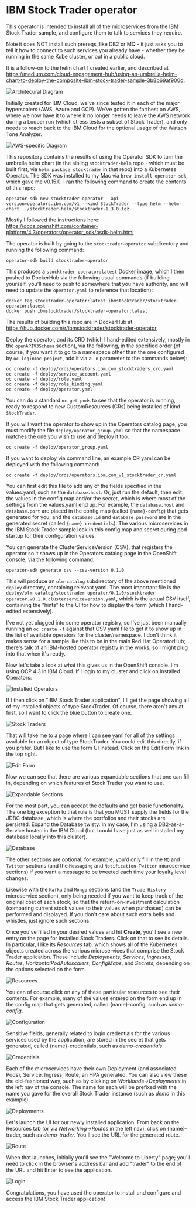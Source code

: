 # IBM Stock Trader operator
This operator is intended to install all of the microservices from the IBM Stock Trader sample, and configure them to talk to services they require.

Note it does NOT install such prereqs, like DB2 or MQ - it just asks you to tell it how to connect to such services you already have - whether they be running in the same Kube cluster, or out in a public cloud.

It is a follow-on to the helm chart I created earlier, and described at https://medium.com/cloud-engagement-hub/using-an-umbrella-helm-chart-to-deploy-the-composite-ibm-stock-trader-sample-3b8b69af900d.

![Architecural Diagram](images/stock-trader.png)

Initially created for IBM Cloud, we've since tested it in each of the major hyperscalers (AWS, Azure and GCP).  We've gotten the farthest on AWS, where we now have it to where it no longer needs to leave the AWS network during a Looper run (which stress tests a subset of Stock Trader), and only needs to reach back to the IBM Cloud for the optional usage of the Watson Tone Analyzer.

![AWS-specific Diagram](images/stock-trader-aws.png)

This repository contains the results of using the Operator SDK to turn the umbrella helm chart (in the sibling `stocktrader-helm` repo - which must be built first, via `helm package stocktrader` in that repo) into a Kubernetes Operator.
The SDK was installed to my Mac via `brew install operator-sdk`, which gave me v0.15.0.  I ran the following command to create the contents of this repo:
```
operator-sdk new stocktrader-operator --api-version=operators.ibm.com/v1 --kind StockTrader --type helm --helm-chart ../stocktrader-helm/stocktrader-1.3.0.tgz
```
Mostly I followed the instructions here: https://docs.openshift.com/container-platform/4.3/operators/operator_sdk/osdk-helm.html

The operator is built by going to the `stocktrader-operator` subdirectory and running the following command:
```
operator-sdk build stocktrader-operator
```
This produces a `stocktrader-operator:latest` Docker image, which I then pushed to DockerHub via the following usual commands (if building yourself, you'll need to push to somewhere that you have authority, and will need to update the `operator.yaml` to reference that location):
```
docker tag stocktrader-operator:latest ibmstocktrader/stocktrader-operator:latest
docker push ibmstocktrader/stocktrader-operator:latest
```
The results of building this repo are in DockerHub at https://hub.docker.com/r/ibmstocktrader/stocktrader-operator

Deploy the operator, and its CRD (which I hand-edited extensively, mostly in the `openAPIV3Schema` section), via the following, in the specified order (of course, if you want it to go to a namespace other than the one configured by `oc login`/`oc project`, add it via a `-n` parameter to the commands below):
```
oc create -f deploy/crds/operators.ibm.com_stocktraders_crd.yaml
oc create -f deploy/service_account.yaml
oc create -f deploy/role.yaml
oc create -f deploy/role_binding.yaml
oc create -f deploy/operator.yaml
```
You can do a standard `oc get pods` to see that the operator is running, ready to respond to new CustomResources (CRs) being installed of kind `StockTrader`.

If you will want the operator to show up in the Operators catalog page, you must modify the file `deploy/operator_group.yaml` so that the namespace matches the one you wish to use and deploy it too.

```
oc create -f deploy/operator_group.yaml 
```

If you want to deploy via command line, an example CR yaml can be deployed with the following command:
```
oc create -f deploy/crds/operators.ibm.com_v1_stocktrader_cr.yaml
```
You can first edit this file to add any of the fields specified in the values.yaml, such as the `database.host`.
Or, just run the default, then edit the values in the config map and/or the secret, which is where most of the settings from the values.yaml end up.
For example, the `database.host` and `database.port` are placed in the config map (called `{name}-config`) that gets generated for you, and the `database.id` and `database.password` are in the generated secret (called `{name}-credentials`).
The various microservices in the IBM Stock Trader sample look in this config map and secret during pod startup for their configuration values.

You can generate the ClusterServiceVersion (CSV), that registers the operator so it shows up in the Operators catalog page in the OpenShift console, via the following command:
```
operator-sdk generate csv --csv-version 0.1.0
```
This will produce an `olm-catalog` subdirectory of the above mentioned `deploy` directory, containing relevant yaml.  The most important file is the `deploy/olm-catalog/stocktrader-operator/0.1.0/stocktrader-operator.v0.1.0.clusterserviceversion.yaml`, which is the actual CSV itself, containing the "hints" to the UI for how to display the form (which I hand-edited extensively).

I've not yet plugged into some operator registry, so I've just been manually running an `oc create -f` against that CSV yaml file to get it to show up in the list of available operators for the cluster/namespace.
I don't think it makes sense for a sample like this to be in the main Red Hat OperatorHub; there's talk of an IBM-hosted operator registry in the works, so I might plug into that when it's ready.

Now let's take a look at what this gives us in the OpenShift console.  I'm using OCP 4.3 in IBM Cloud.  If I login to my cluster and click on Installed Operators:

![Installed Operators](images/InstalledOperators.png)

If I then click on "IBM Stock Trader application", I'll get the page showing all of my installed objects of type StockTrader.  Of course, there aren't any at first, so I want to click the blue button to create one.

![Stock Traders](images/CreateStockTrader.png)

That will take me to a page where I can see yaml for all of the settings available for an object of type StockTrader.  You could edit this directly, if you prefer.  But I like to use the form UI instead.  Click on the Edit Form link in the top right.

![Edit Form](images/EditForm.png)

Now we can see that there are various expandable sections that one can fill in, depending on which features of Stock Trader you want to use.

![Expandable Sections](images/AllSectionsCollapsed.png)

For the most part, you can accept the defaults and get basic functionality.  The one big exception to that rule is that you MUST supply the fields for the JDBC database, which is where the portfolios and their stocks are persisted.  Expand the Database twisty.  In my case, I'm using a DB2-as-a-Service hosted in the IBM Cloud (but I could have just as well installed my database locally into this cluster).

![Database](images/DatabaseSectionExpanded.png)

The other sections are optional; for example, you'd only fill in the `MQ` and `Twitter` sections (and the `Messaging` and `Notification-Twitter` microservice sections) if you want a message to be tweeted each time your loyalty level changes.

Likewise with the `Kafka` and `Mongo` sections (and the `Trade-History` microservice section), only being needed if you want to keep track of the original cost of each stock, so that the return-on-investment calculation (comparing current stock values to their values when purchased) can be performed and displayed.  If you don't care about such extra bells and whistles, just ignore such sections.

Once you've filled in your desired values and hit **Create**, you'll see a new entry on the page for installed Stock Traders.  Click on that to see its details.  In particular, I like its *Resources* tab, which shows all of the Kubernetes objects created across the various microservices that comprise the Stock Trader application.  These include *Deployments*, *Services*, *Ingresses*, *Routes*, *HorizontalPodAutoscalers*, *ConfigMaps*, and *Secrets*, depending on the options selected on the form.

![Resources](images/ResourcesTab.png)

You can of course click on any of these particular resources to see their contents.  For example, many of the values entered on the form end up in the config map that gets generated, called {name}-config, such as *demo-config*.

![Configuration](images/ConfigMap.png)

Sensitive fields, generally related to login credentials for the various services used by the application, are stored in the secret that gets generated, called {name}-credentials, such as *demo-credentials*.

![Credentials](images/Secret.png)

Each of the microservices have their own Deployment (and associated Pods), Service, Ingress, Route, an HPA generated.  You can also view these the old-fashioned way, such as by clicking on *Workloads->Deployments* in the left nav of the console.  The name for each will be prefixed with the name you gave for the overall Stock Trader instance (such as *demo* in this example).

![Deployments](images/Deployments.png)

Let's launch the UI for our newly installed application.  From back on the Resources tab (or via *Networking->Routes* in the left nav), click on {name}-trader, such as *demo-trader*.  You'll see the URL for the generated route.

![Route](images/Route.png)

When that launches, initially you'll see the "Welcome to Liberty" page; you'll need to click in the browser's address bar and add "trader" to the end of the URL and hit Enter to see the application.

![Login](images/Login.png)

Congratulations, you have used the operator to install and configure and access the IBM Stock Trader application!
